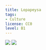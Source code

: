 ```yaml
---
title: Lopapeysa
tags:
- Culture
license: CC0
level: B1
---
```


<Book audio="Lopapeysa.mp3">
<Image src="Lopapeysa – John Shortland.jpg" position="right"/>
<Image src="Lopapeysa – Alan Levine.jpg" position="right"/>
<Audio src="Lopapeysa.mp3"/>
Ef þú hefur farið í útilegu á Íslandi eða kíkt á útihátíð hefurðu séð fólk í peysum sem eru prjónaðar úr ull. Þessar peysur heita lopapeysur. Þær eru vanalega brúnar,&#8203; gráar eða svartar og með mynstri sem fer svona í hring í kringum axlirnar á manni. Lopapeysur eru þykkar og hlýjar og þess vegna er mjög gott að eiga lopapeysu þegar maður fer í útilegu.

Lopapeysuhönnunin varð til í kringum miðja síðustu öld. Þó að hönnunin sé ekki svo gömul þykir mörgum Íslendingum vænt um lopapeysuna, hún er svo skemmtilega gamaldags.

Margir prjóna peysur á fjölskyldumeðlimi sína. Meira að segja sumir unglingar prjóna lopapeysur. Ef þú ert að leita þér að nýju áhugamáli væri það ágæt hugmynd að kíkja á YouTube og læra að prjóna.
</Book>

<notes>
<Image src="Kindur á beit.jpg" position="right"/>
The [[w:Wool|wool]] of [[w:Icelandic sheep|Icelandic sheep]] that is to be used for knitting is known as [[w:Lopi|lopi]]. Lopi originally referred to wool that had been [[w: Combing|combed]] but not yet [[w:Spinning (textiles)|spun]] into thread. In the early 20th century, women began knitting with unspun wool since spinning yarn was so time consuming. The use of unspun wool is not widespread in other countries.
</notes>

